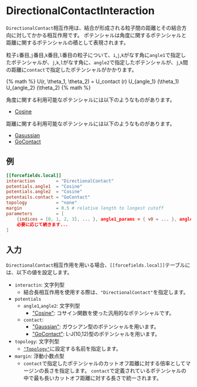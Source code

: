 # DirectionalContactInteraction

`DirectionalContact`相互作用は、結合が形成される粒子間の距離とその結合方向に対してかかる相互作用です。
ポテンシャルは角度に関するポテンシャルと距離に関するポテンシャルの積として表現されます。

粒子`i`番目,`j`番目,`k`番目,`l`番目の粒子について、`i`,`j`,`k`がなす角に`angle1`で指定したポテンシャルが、`j`,`k`,`l`がなす角に、`angle2`で指定したポテンシャルが、`j`,`k`間の距離に`contact`で指定したポテンシャルがかかります。

{% math %}
U(r, \theta_1, \theta_2) = U_contact (r) U_{angle_1} (\theta_1) U_{angle_2} (\theta_2)
{% math %}


角度に関する利用可能なポテンシャルには以下のようなものがあります。

- [Cosine](CosinePotential.md)

距離に関する利用可能なポテンシャルには以下のようなものがあります。

- [Gasussian](Gaussian.md)
- [GoContact](GoContact.md)

## 例

```toml
[[forcefields.local]]
interaction        = "DirectionalContact"
potentials.angle1  = "Cosine"
potentials.angle2  = "Cosine"
potentails.contact = "GoContact"
topology           = "none"
margin             = 0.5 # relative length to longest cutoff
parameters         = [
    {indices = [0, 1, 2, 3], ... }, angle1_params = { v0 = ... }, angle2_params = { v0 = ... }, contact_params = { v0 = ... }}, # 各ポテンシャルそれぞれについて、要求されるパラメータを設定します。
    必要に応じて続きます...
]
```

## 入力

`DirectionalContact`相互作用を用いる場合、`[[forcefields.local]]`テーブルには、以下の値を設定します。

- `interactin`: 文字列型
  - 結合長相互作用を使用する際は、`"DirectionalContact"`を指定します。
- `potentials`
  - `angle1`,`angle2`: 文字列型
    - ["Cosine"](Cosine.md): コサイン関数を使った汎用的なポテンシャルです。
  - `contact`:
    - ["Gaussian"](Gaussian.md): ガウシアン型のポテンシャルを用います。
    - ["GoContact"](GoContact.md): L-J(10,12)型のポテンシャルを用います。
- `topology`: 文字列型
  - [`"Topology"`](Topology.md)に設定する名前を指定します。
- `margin`: 浮動小数点型
  - `contact`で指定したポテンシャルのカットオフ距離に対する倍率としてマージンの長さを指定します。
    `contact`で定義されているポテンシャルの中で最も長いカットオフ距離に対する長さで統一されます。
